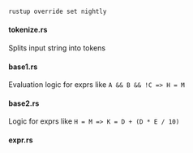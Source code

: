 ```bash

rustup override set nightly

```

#### tokenize.rs

Splits input string into tokens

#### base1.rs

Evaluation logic for exprs like `A && B && !C => H = M`

#### base2.rs
Logic for exprs like `H = M => K = D + (D * E / 10)`

#### expr.rs

